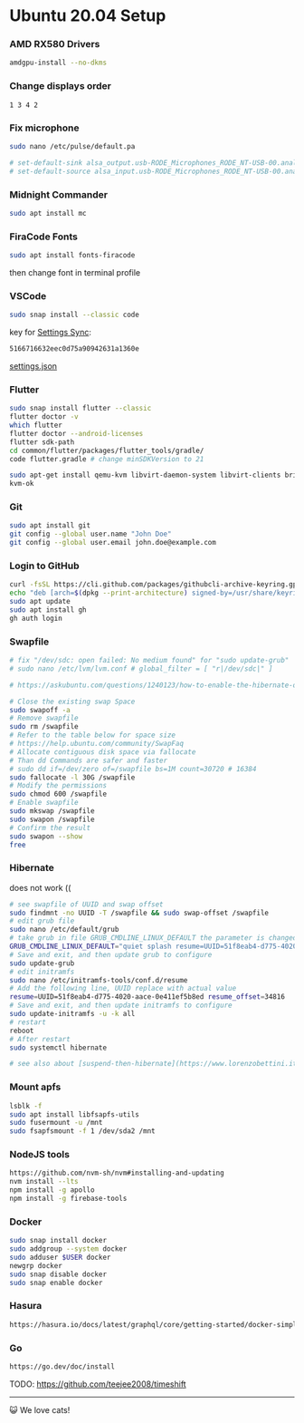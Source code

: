 # Ubuntu 20.04 Setup

### AMD RX580 Drivers

```bash
amdgpu-install --no-dkms
```

### Change displays order

`1 3 4 2`

### Fix microphone

```bash
sudo nano /etc/pulse/default.pa

# set-default-sink alsa_output.usb-RODE_Microphones_RODE_NT-USB-00.analog-stereo
# set-default-source alsa_input.usb-RODE_Microphones_RODE_NT-USB-00.analog-stereo
```

### Midnight Commander

```bash
sudo apt install mc
```

### FiraCode Fonts

```bash
sudo apt install fonts-firacode
```

then change font in terminal profile

### VSCode

```bash
sudo snap install --classic code
```

key for [Settings Sync](https://marketplace.visualstudio.com/items?itemName=Shan.code-settings-sync):

```bash
5166716632eec0d75a90942631a1360e
```

[settings.json](https://gist.github.com/comerc/5166716632eec0d75a90942631a1360e#file-settings-json)

### Flutter

```bash
sudo snap install flutter --classic
flutter doctor -v
which flutter
flutter doctor --android-licenses
flutter sdk-path
cd common/flutter/packages/flutter_tools/gradle/
code flutter.gradle # change minSDKVersion to 21

sudo apt-get install qemu-kvm libvirt-daemon-system libvirt-clients bridge-utils
kvm-ok
```

### Git

```bash
sudo apt install git
git config --global user.name "John Doe"
git config --global user.email john.doe@example.com
```

### Login to GitHub

```bash
curl -fsSL https://cli.github.com/packages/githubcli-archive-keyring.gpg | sudo dd of=/usr/share/keyrings/githubcli-archive-keyring.gpg
echo "deb [arch=$(dpkg --print-architecture) signed-by=/usr/share/keyrings/githubcli-archive-keyring.gpg] https://cli.github.com/packages stable main" | sudo tee /etc/apt/sources.list.d/github-cli.list > /dev/null
sudo apt update
sudo apt install gh
gh auth login
```

### Swapfile

```bash
# fix "/dev/sdc: open failed: No medium found" for "sudo update-grub"
# sudo nano /etc/lvm/lvm.conf # global_filter = [ "r|/dev/sdc|" ]

# https://askubuntu.com/questions/1240123/how-to-enable-the-hibernate-option-in-ubuntu-20-04

# Close the existing swap Space
sudo swapoff -a
# Remove swapfile
sudo rm /swapfile
# Refer to the table below for space size
# https://help.ubuntu.com/community/SwapFaq
# Allocate contiguous disk space via fallocate
# Than dd Commands are safer and faster
# sudo dd if=/dev/zero of=/swapfile bs=1M count=30720 # 16384
sudo fallocate -l 30G /swapfile
# Modify the permissions
sudo chmod 600 /swapfile
# Enable swapfile
sudo mkswap /swapfile
sudo swapon /swapfile
# Confirm the result
sudo swapon --show
free
```

### Hibernate

does not work ((

```bash
# see swapfile of UUID and swap offset
sudo findmnt -no UUID -T /swapfile && sudo swap-offset /swapfile
# edit grub file
sudo nano /etc/default/grub
# take grub in file GRUB_CMDLINE_LINUX_DEFAULT the parameter is changed to the following form among UUID and resume_offset replace the value of with the output of the above two commands
GRUB_CMDLINE_LINUX_DEFAULT="quiet splash resume=UUID=51f8eab4-d775-4020-aace-0e411ef5b8ed resume_offset=34816"
# Save and exit, and then update grub to configure
sudo update-grub
# edit initramfs
sudo nano /etc/initramfs-tools/conf.d/resume
# Add the following line, UUID replace with actual value
resume=UUID=51f8eab4-d775-4020-aace-0e411ef5b8ed resume_offset=34816
# Save and exit, and then update initramfs to configure
sudo update-initramfs -u -k all
# restart
reboot
# After restart
sudo systemctl hibernate

# see also about [suspend-then-hibernate](https://www.lorenzobettini.it/2020/07/enabling-hibernation-on-ubuntu-20-04/)
```

### Mount apfs

```bash
lsblk -f
sudo apt install libfsapfs-utils
sudo fusermount -u /mnt
sudo fsapfsmount -f 1 /dev/sda2 /mnt
```

### NodeJS tools

```bash
https://github.com/nvm-sh/nvm#installing-and-updating
nvm install --lts
npm install -g apollo
npm install -g firebase-tools
```

### Docker

```bash
sudo snap install docker
sudo addgroup --system docker
sudo adduser $USER docker
newgrp docker
sudo snap disable docker
sudo snap enable docker
```

### Hasura

```bash
https://hasura.io/docs/latest/graphql/core/getting-started/docker-simple.html
```

### Go

```bash
https://go.dev/doc/install
```

TODO: https://github.com/teejee2008/timeshift

---

😺 We love cats!
